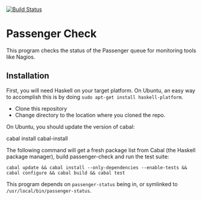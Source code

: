 [![Build Status](https://travis-ci.org/stackbuilders/passenger-check.svg?branch=master)](https://travis-ci.org/stackbuilders/passenger-check)

# Passenger Check

This program checks the status of the Passenger queue for monitoring
tools like Nagios.

## Installation

First, you will need Haskell on your target platform. On Ubuntu, an
easy way to accomplish this is by doing `sudo apt-get install
haskell-platform`.

* Clone this repository
* Change directory to the location where you cloned the repo.

On Ubuntu, you should update the version of cabal:

cabal install cabal-install

The following command will get a fresh package list from Cabal (the
Haskell package manager), build passenger-check and run the test suite:

```
cabal update && cabal install --only-dependencies --enable-tests && cabal configure && cabal build && cabal test
```

This program depends on `passenger-status` being in, or symlinked to
`/usr/local/bin/passenger-status`.
